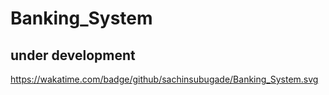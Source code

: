 # Banking_System
## under development
https://wakatime.com/badge/github/sachinsubugade/Banking_System.svg

